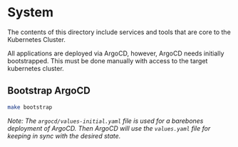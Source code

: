 # System

The contents of this directory include services and tools that are core to the Kubernetes Cluster.

All applications are deployed via ArgoCD, however, ArgoCD needs initially bootstrapped.  This must be done manually with access to the target kubernetes cluster.

## Bootstrap ArgoCD
```bash
make bootstrap
```

*Note: The `argocd/values-initial.yaml` file is used for a barebones deployment of ArgoCD.  Then ArgoCD will use the `values.yaml` file for keeping in sync with the desired state.*
